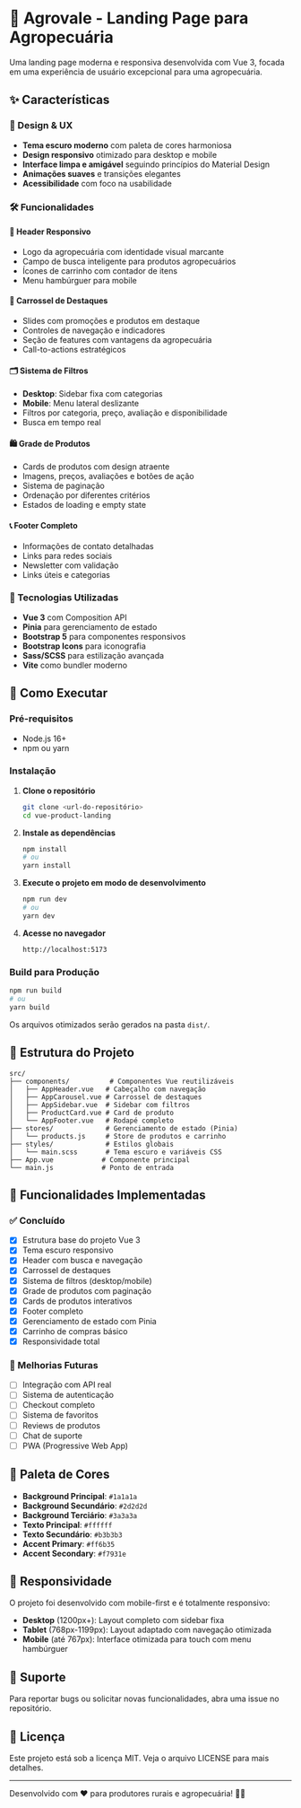 # 🌾 Agrovale - Landing Page para Agropecuária

Uma landing page moderna e responsiva desenvolvida com Vue 3, focada em uma experiência de usuário excepcional para uma agropecuária.

## ✨ Características

### 🎨 Design & UX
- **Tema escuro moderno** com paleta de cores harmoniosa
- **Design responsivo** otimizado para desktop e mobile
- **Interface limpa e amigável** seguindo princípios do Material Design
- **Animações suaves** e transições elegantes
- **Acessibilidade** com foco na usabilidade

### 🛠️ Funcionalidades

#### 📱 Header Responsivo
- Logo da agropecuária com identidade visual marcante
- Campo de busca inteligente para produtos agropecuários
- Ícones de carrinho com contador de itens
- Menu hambúrguer para mobile

#### 🎠 Carrossel de Destaques
- Slides com promoções e produtos em destaque
- Controles de navegação e indicadores
- Seção de features com vantagens da agropecuária
- Call-to-actions estratégicos

#### 🗂️ Sistema de Filtros
- **Desktop**: Sidebar fixa com categorias
- **Mobile**: Menu lateral deslizante
- Filtros por categoria, preço, avaliação e disponibilidade
- Busca em tempo real

#### 🛍️ Grade de Produtos
- Cards de produtos com design atraente
- Imagens, preços, avaliações e botões de ação
- Sistema de paginação
- Ordenação por diferentes critérios
- Estados de loading e empty state

#### 📞 Footer Completo
- Informações de contato detalhadas
- Links para redes sociais
- Newsletter com validação
- Links úteis e categorias

### 🔧 Tecnologias Utilizadas

- **Vue 3** com Composition API
- **Pinia** para gerenciamento de estado
- **Bootstrap 5** para componentes responsivos
- **Bootstrap Icons** para iconografia
- **Sass/SCSS** para estilização avançada
- **Vite** como bundler moderno

## 🚀 Como Executar

### Pré-requisitos
- Node.js 16+ 
- npm ou yarn

### Instalação

1. **Clone o repositório**
   ```bash
   git clone <url-do-repositório>
   cd vue-product-landing
   ```

2. **Instale as dependências**
   ```bash
   npm install
   # ou
   yarn install
   ```

3. **Execute o projeto em modo de desenvolvimento**
   ```bash
   npm run dev
   # ou
   yarn dev
   ```

4. **Acesse no navegador**
   ```
   http://localhost:5173
   ```

### Build para Produção

```bash
npm run build
# ou
yarn build
```

Os arquivos otimizados serão gerados na pasta `dist/`.

## 📁 Estrutura do Projeto

```
src/
├── components/          # Componentes Vue reutilizáveis
│   ├── AppHeader.vue   # Cabeçalho com navegação
│   ├── AppCarousel.vue # Carrossel de destaques
│   ├── AppSidebar.vue  # Sidebar com filtros
│   ├── ProductCard.vue # Card de produto
│   └── AppFooter.vue   # Rodapé completo
├── stores/             # Gerenciamento de estado (Pinia)
│   └── products.js     # Store de produtos e carrinho
├── styles/             # Estilos globais
│   └── main.scss       # Tema escuro e variáveis CSS
├── App.vue            # Componente principal
└── main.js            # Ponto de entrada
```

## 🎯 Funcionalidades Implementadas

### ✅ Concluído
- [x] Estrutura base do projeto Vue 3
- [x] Tema escuro responsivo
- [x] Header com busca e navegação
- [x] Carrossel de destaques
- [x] Sistema de filtros (desktop/mobile)
- [x] Grade de produtos com paginação
- [x] Cards de produtos interativos
- [x] Footer completo
- [x] Gerenciamento de estado com Pinia
- [x] Carrinho de compras básico
- [x] Responsividade total

### 🔮 Melhorias Futuras
- [ ] Integração com API real
- [ ] Sistema de autenticação
- [ ] Checkout completo
- [ ] Sistema de favoritos
- [ ] Reviews de produtos
- [ ] Chat de suporte
- [ ] PWA (Progressive Web App)

## 🎨 Paleta de Cores

- **Background Principal**: `#1a1a1a`
- **Background Secundário**: `#2d2d2d`
- **Background Terciário**: `#3a3a3a`
- **Texto Principal**: `#ffffff`
- **Texto Secundário**: `#b3b3b3`
- **Accent Primary**: `#ff6b35`
- **Accent Secondary**: `#f7931e`

## 📱 Responsividade

O projeto foi desenvolvido com mobile-first e é totalmente responsivo:

- **Desktop** (1200px+): Layout completo com sidebar fixa
- **Tablet** (768px-1199px): Layout adaptado com navegação otimizada
- **Mobile** (até 767px): Interface otimizada para touch com menu hambúrguer

## 🐛 Suporte

Para reportar bugs ou solicitar novas funcionalidades, abra uma issue no repositório.

## 📄 Licença

Este projeto está sob a licença MIT. Veja o arquivo LICENSE para mais detalhes.

---

Desenvolvido com ❤️ para produtores rurais e agropecuária! 🌾🐄

